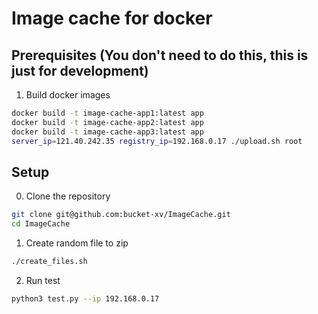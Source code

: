 # Image cache for docker

## Prerequisites (You don't need to do this, this is just for development)

1. Build docker images
```bash
docker build -t image-cache-app1:latest app
docker build -t image-cache-app2:latest app
docker build -t image-cache-app3:latest app
server_ip=121.40.242.35 registry_ip=192.168.0.17 ./upload.sh root
```

## Setup

0. Clone the repository
```bash
git clone git@github.com:bucket-xv/ImageCache.git
cd ImageCache
```

1. Create random file to zip
```bash
./create_files.sh
```

2. Run test
```bash
python3 test.py --ip 192.168.0.17
```




